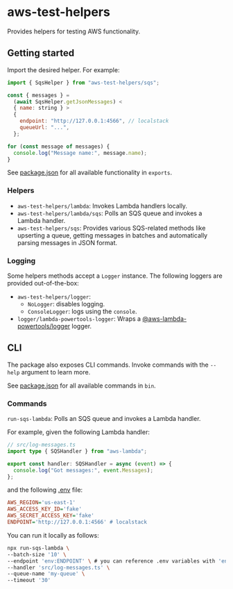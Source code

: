 # aws-test-helpers

Provides helpers for testing AWS functionality.

## Getting started

Import the desired helper. For example:

```js
import { SqsHelper } from "aws-test-helpers/sqs";

const { messages } =
  (await SqsHelper.getJsonMessages) <
  { name: string } >
  {
    endpoint: "http://127.0.0.1:4566", // localstack
    queueUrl: "...",
  };

for (const message of messages) {
  console.log("Message name:", message.name);
}
```

See [package.json] for all available functionality in `exports`.

### Helpers

- `aws-test-helpers/lambda`: Invokes Lambda handlers locally.
- `aws-test-helpers/lambda/sqs`: Polls an SQS queue and invokes a Lambda handler.
- `aws-test-helpers/sqs`: Provides various SQS-related methods like upserting a queue, getting messages in batches and
  automatically parsing messages in JSON format.

### Logging

Some helpers methods accept a `Logger` instance. The following loggers are provided out-of-the-box:

- `aws-test-helpers/logger`:
  - `NoLogger`: disables logging.
  - `ConsoleLogger`: logs using the `console`.
- `logger/lambda-powertools-logger`: Wraps a [@aws-lambda-powertools/logger] logger.

## CLI

The package also exposes CLI commands. Invoke commands with the `--help` argument to learn more.

See [package.json] for all available commands in `bin`.

### Commands

`run-sqs-lambda`: Polls an SQS queue and invokes a Lambda handler.

For example, given the following Lambda handler:

```ts
// src/log-messages.ts
import type { SQSHandler } from "aws-lambda";

export const handler: SQSHandler = async (event) => {
  console.log("Got messages:", event.Messages);
};
```

and the following [.env] file:

```ini
AWS_REGION='us-east-1'
AWS_ACCESS_KEY_ID='fake'
AWS_SECRET_ACCESS_KEY='fake'
ENDPOINT='http://127.0.0.1:4566' # localstack
```

You can run it locally as follows:

```sh
npx run-sqs-lambda \
--batch-size '10' \
--endpoint 'env:ENDPOINT' \ # you can reference .env variables with 'env:XXX'
--handler 'src/log-messages.ts' \
--queue-name 'my-queue' \
--timeout '30'
```

[.env]: https://www.npmjs.com/package/dotenv
[@aws-lambda-powertools/logger]: https://www.npmjs.com/package/@aws-lambda-powertools/logger
[package.json]: ./package.json

